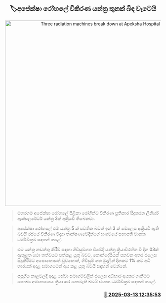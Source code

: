 <p align='center'><b><h2 align='center' title='Three radiation machines break down at Apeksha Hospital'>🏷අපේක්ෂා රෝහලේ විකිරණ යන්ත්‍ර තුනක් බිඳ වැටෙයි</h2></b></p>
<p align='center'><img src='https://helakuru.sgp1.cdn.digitaloceanspaces.com/esana/images/lib/linear-accelerator-machines.jpg' width='600' alt='Three radiation machines break down at Apeksha Hospital'></p>

> මහරගම අපේක්ෂා රෝහලේ පිළිකා රෝගීන්ට විකිරණ ප්‍රතිකාර සිදුකරන ලීනියර් ඇක්සලරේටර් යන්ත්‍ර 3ක් අක්‍රීයවී තිබෙනවා.

> අපේක්ෂා රෝහලේ එම යන්ත්‍ර 5 ක් පවතින බවත් ඉන් 3 ක් මෙලෙස අක්‍රීයවී ඇති බවයි රජයේ විකිරණ විද්‍යා තාක්ෂණවේදීන්ගේ සංගමයේ සභාපති චානක ධර්මවික්‍රම සඳහන් කළේ.

> එම යන්ත්‍ර නඩත්තු කිරීම් සඳහා ගිවිසුම්ගත වීමේදී යන්ත්‍ර ක්‍රියාවිරහිත වී දින 03ක් ඇතුළත යථා තත්වයට පත්කළ යුතු බවට, කොන්දේසියක් පනවන අතර එලෙස සිදුකිරීමට අපොහොසත් වුවහොත්, ගිවිසුම් ගත මුදලින් දිනකට 1% කට අධි භාරයක් අදාළ සමාගමෙන් අය කළ යුතු බවයි සඳහන් වෙන්නේ.

> පසුගිය කාලවලදී අදාළ සේවා සමාගම්වලින් එලෙස අධිභාර අයකර ගැනීමට සෞඛ්‍ය අමාත්‍යාංශය ක්‍රියා කර නොමැති බවයි චානක ධර්මවික්‍රම සඳහන් කළේ.



<h3 align='right'><a href='https://www.helakuru.lk/esana/p/108305/'>📅 2025-03-13 12:35:53</a></h3>
